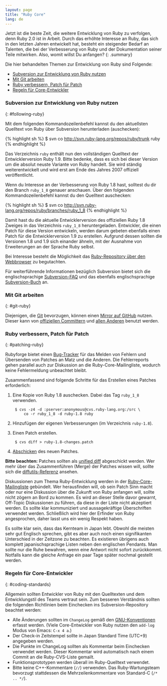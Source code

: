 ```yaml
---
layout: page
title: "Ruby Core"
lang: de
---
```


Jetzt ist die beste Zeit, die weitere Entwicklung von Ruby zu verfolgen,
denn Ruby 2.0 ist in Arbeit. Durch das erhöhte Interesse an Ruby,
das sich in den letzten Jahren entwickelt hat, besteht ein
steigender Bedarf an Talenten, die bei der Verbesserung von Ruby und der
Dokumentation seiner Teile mitwirken. Also, womit willst Du anfangen?
{: .summary}

Die hier behandelten Themen zur Entwicklung von Ruby sind Folgende:

* [Subversion zur Entwicklung von Ruby nutzen](#following-ruby)
* [Mit Git arbeiten](#git-ruby)
* [Ruby verbessern, Patch für Patch](#patching-ruby)
* [Regeln für Core-Entwickler](#coding-standards)

### Subversion zur Entwicklung von Ruby nutzen
{: #following-ruby}

Mit dem folgenden Kommandozeilenbefehl kannst du den aktuellsten
Quelltext von Ruby über Subversion herunterladen (auschecken):

{% highlight sh %}
$ svn co http://svn.ruby-lang.org/repos/ruby/trunk ruby
{% endhighlight %}

Das Verzeichnis `ruby` enthält nun den vollständigen Quelltext der
Entwicklerversion Ruby 1.9. Bitte bedenke, dass es sich bei dieser
Version um die absolut neuste Variante von Ruby handelt. Sie wird
ständig weiterentwickelt und wird erst am Ende des Jahres 2007 offiziell
veröffentlicht.

Wenn du Interesse an der Verbesserung von Ruby 1.8 hast, solltest du dir
den Branch `ruby_1_8` genauer anschauen. Über den folgenden
Kommandozeilenbefehl kannst du den Quelltext auschecken:

{% highlight sh %}
$ svn co http://svn.ruby-lang.org/repos/ruby/branches/ruby_1_8
{% endhighlight %}

Damit hast du die aktuelle Entwicklerversion des offiziellen Ruby 1.8
Zweiges in das Verzeichnis `ruby_1_8` heruntergeladen. Entwickler, die
einen Patch für diese Version entwickeln, werden darum gebeten ebenfalls
einen Patch für die Entwicklerversion 1.9 zu erstellen. Aufgrund dessen
sollten die Versionen 1.8 und 1.9 sich einander ähneln, mit der Ausnahme
von Erweiterungen an der Sprache Ruby selbst.

Bei Interesse besteht die Möglichkeit das [Ruby-Repository über den
Webbrowser][1] zu begutachten.

Für weiterführende Informationen bezüglich Subversion bietet sich die
englischsprachige [Subversion-FAQ][2] und das ebenfalls
englischsprachige [Subversion-Buch][3] an.

### Mit Git arbeiten
{: #git-ruby}

Diejenigen, die [Git][4] bevorzugen, können einen [Mirror auf GitHub][5]
nutzen. Dieser kann von [offiziellen Committern][6] und [allen
Anderen][7] benutzt werden.

### Ruby verbessern, Patch für Patch
{: #patching-ruby}

Rubyforge bietet einen [Bug-Tracker][8] für das Melden von Fehlern und
Übersenden von Patches an Matz und die Anderen. Die Fehlerreports gehen
parallel auch zur Diskussion an die Ruby-Core-Mailingliste, wodurch keine
Fehlermeldung unbeachtet bleibt.

Zusammenfassend sind folgende Schritte für das Erstellen eines Patches
erforderlich:

1.  Eine Kopie von Ruby 1.8 auschecken. Dabei das Tag
    `ruby_1_8` verwenden.

         $ cvs -z4 -d :pserver:anonymous@cvs.ruby-lang.org:/src \
             co -r ruby_1_8 -d ruby-1.8 ruby

2.  Hinzufügen der eigenen Verbesserungen (im Verzeichnis `ruby-1.8`).
3.  Einen Patch erstellen.

         $ cvs diff > ruby-1.8-changes.patch

4.  [Abschicken][9] des neuen Patches.

**Bitte beachten:** Patches sollten als [unified diff][10] abgeschickt
werden. Wer mehr über das Zusammenführen (Merge) der Patches wissen will,
sollte sich die [diffutils-Referenz][11] ansehen.

Diskussionen zum Thema Ruby-Entwicklung werden in der
[Ruby-Core-Mailingliste][mailing-lists] gebündelt.
Wer herausfinden will, ob sein Patch Sinn macht oder nur eine Diskussion
über die Zukunft von Ruby anfangen will, sollte nicht zögern an Bord zu
kommen. Es wird an dieser Stelle davor gewarnt, Off-Topic Diskussionen
zu führen, da diese in der Liste nicht akzeptiert werden. Es sollte klar
kommuniziert und aussagekräftige Überschriften verwendet werden.
Schließlich wird hier der Erfinder von Ruby angesprochen, daher lasst
uns ein wenig Respekt haben.

Es sollte klar sein, dass das Kernteam in Japan lebt. Obwohl die meisten
sehr gut Englisch sprechen, gibt es aber auch noch einen signifikanten
Unterschied in der Zeitzone zu beachten. Es existieren übrigens auch
komplett japanischsprachige Listen neben den englischen Pendants. Man
sollte nur die Ruhe bewahren, wenn eine Antwort nicht sofort
zurückkommt. Notfalls kann die gleiche Anfrage ein paar Tage später
nochmal gestellt werden.

### Regeln für Core-Entwickler
{: #coding-standards}

Allgemein sollten Entwickler von Ruby mit den Quelltexten und dem
Entwicklungstil des Teams vertraut sein. Zum besseren Verständnis
sollten die folgenden Richtlinien beim Einchecken ins
Subversion-Repository beachtet werden:

* Alle Änderungen sollten im `ChangeLog` gemäß den
  [GNU-Konventionen][12] erfasst werden. (Viele Core-Entwickler von Ruby
  nutzen den `add-log` Modus von Emacs: `C-x 4 a`.)
* Der Check-in Zeitstempel sollte in Japan Standard Time (UTC+9)
  angegeben werden.
* Die Punkte im ChangeLog sollten als Kommentar beim Einchecken
  verwendet werden. Dieser Kommentar wird automatisch nach einem Commit
  an die Ruby-CVS-Liste gemailt.
* Funktionsprototypen werden überall im Ruby-Quelltext verwendet.
* Bitte keine C++-Kommentare (`//`) verwenden. Das Ruby-Wartungsteam
  bevorzugt stattdessen die Mehrzeilenkommentare von Standard-C
  (`/* .. */`).



[mailing-lists]: /de/community/mailing-lists/
[1]: http://svn.ruby-lang.org/cgi-bin/viewvc.cgi/
[2]: http://subversion.apache.org/faq.html
[3]: http://svnbook.org
[4]: http://git-scm.com/
[5]: http://github.com/ruby/ruby
[6]: http://wiki.github.com/shyouhei/ruby/committerhowto
[7]: http://wiki.github.com/shyouhei/ruby/noncommitterhowto
[8]: http://rubyforge.org/tracker/?func=browse&amp;group_id=426&amp;atid=1698
[9]: http://rubyforge.org/tracker/?func=add&amp;group_id=426&amp;atid=1700
[10]: http://www.gnu.org/software/diffutils/manual/html_node/Unified-Format.html
[11]: http://www.gnu.org/software/diffutils/manual/html_node/Merging-with-patch.html#Merging%20with%20patch
[12]: http://www.gnu.org/prep/standards/standards.html#Change-Logs
